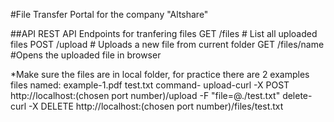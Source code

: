 #File Transfer Portal for the company "Altshare"


##API
REST API Endpoints for tranfering files 
GET /files # List all uploaded files 
POST /upload # Uploads a new file from current folder
GET /files/name #Opens the uploaded file in browser

*Make sure the files are in local folder, for practice there are 2 examples files named:
example-1.pdf
test.txt 
command- upload-curl -X POST http://localhost:(chosen port number)/upload -F "file=@./test.txt"
delete- curl -X DELETE http://localhost:(chosen port number)/files/test.txt
